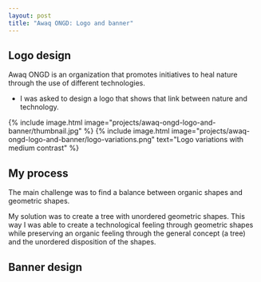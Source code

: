```yaml
---
layout: post
title: "Awaq ONGD: Logo and banner"
---
```


## Logo design

Awaq ONGD is an organization that promotes initiatives to heal nature through the use of different technologies.

- I was asked to design a logo that shows that link between nature and technology.

{% include image.html image="projects/awaq-ongd-logo-and-banner/thumbnail.jpg" %}
{% include image.html image="projects/awaq-ongd-logo-and-banner/logo-variations.png" text="Logo variations with medium contrast" %}

## My process

The main challenge was to find a balance between organic shapes and geometric shapes.

My solution was to create a tree with unordered geometric shapes. This way I was able to create a technological feeling through geometric shapes while preserving an organic feeling through the general concept (a tree) and the unordered disposition of the shapes.

## Banner design
